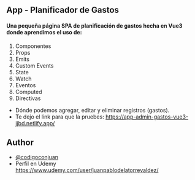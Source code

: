 ## App - Planificador de Gastos

#### Una pequeña página SPA de planificación de gastos hecha en Vue3 donde aprendimos el uso de:
1) Componentes
2) Props
3) Emits
4) Custom Events
5) State
6) Watch
7) Eventos
8) Computed
9) Directivas

- Dónde podemos agregar, editar y eliminar registros (gastos).
- Te dejo el link para que la pruebes: https://app-admin-gastos-vue3-jjbd.netlify.app/

## Author

- [@codigoconjuan](https://www.instagram.com/codigoconjuan/)
- Perfil en Udemy https://www.udemy.com/user/juanpablodelatorrevaldez/
